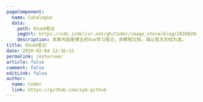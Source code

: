 ```yaml
---
pageComponent:
  name: Catalogue
  data:
    path: 《Vue》笔记
    imgUrl: https://cdn.jsdelivr.net/gh/Coder/image_store/blog/20200204143633.png
    description: 本章内容是博主的Vue学习笔记，非教程文档，请以官方文档为准。
title: 《Vue》笔记
date: 2020-02-04 12:16:12
permalink: /note/vue/
article: false
comment: false
editLink: false
author:
  name: Coder
  link: https://github.com/zyb-github
---
```

